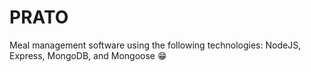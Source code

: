 # PRATO

Meal management software using the following technologies: NodeJS, Express, MongoDB, and Mongoose 😁
